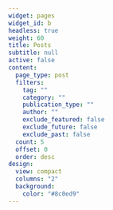 ```yaml
---
widget: pages
widget_id: b
headless: true
weight: 60
title: Posts
subtitle: null
active: false
content:
  page_type: post
  filters:
    tag: ""
    category: ""
    publication_type: ""
    author: ""
    exclude_featured: false
    exclude_future: false
    exclude_past: false
  count: 5
  offset: 0
  order: desc
design:
  view: compact
  columns: "2"
  background:
    color: "#8c0ed9"
---
```

